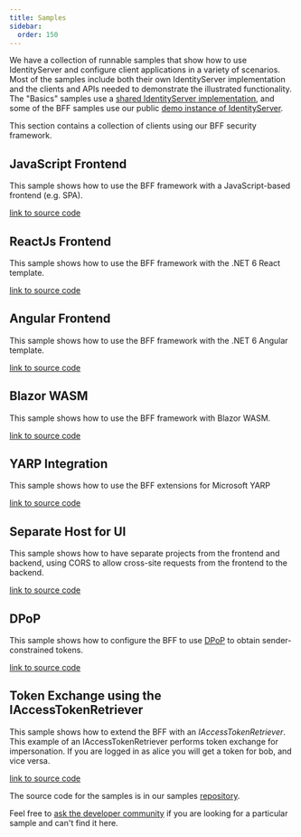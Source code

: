 ```yaml
---
title: Samples
sidebar:
  order: 150
---
```


We have a collection of runnable samples that show how to use IdentityServer and configure client applications in a variety of scenarios. Most of the samples include both their own IdentityServer implementation and the
clients and APIs needed to demonstrate the illustrated functionality. The "Basics" samples use a [shared IdentityServer implementation](https://github.com/DuendeSoftware/Samples/tree/main/IdentityServer/v7/Basics/IdentityServer), and some of the BFF samples use our public [demo instance of IdentityServer](https://demo.duendesoftware.com/).

This section contains a collection of clients using our BFF security framework.

## JavaScript Frontend
This sample shows how to use the BFF framework with a JavaScript-based frontend (e.g. SPA).

[link to source code](https://github.com/DuendeSoftware/Samples/tree/main/BFF/v2/JsBffSample)

## ReactJs Frontend
This sample shows how to use the BFF framework with the .NET 6 React template.

[link to source code](https://github.com/DuendeSoftware/Samples/tree/main/BFF/v2/React)

## Angular Frontend
This sample shows how to use the BFF framework with the .NET 6 Angular template.

[link to source code](https://github.com/DuendeSoftware/Samples/tree/main/BFF/v2/Angular)

## Blazor WASM
This sample shows how to use the BFF framework with Blazor WASM.

[link to source code](https://github.com/DuendeSoftware/Samples/tree/main/BFF/v2/BlazorWasm)

## YARP Integration
This sample shows how to use the BFF extensions for Microsoft YARP

[link to source code](https://github.com/DuendeSoftware/Samples/tree/main/BFF/v2/JsBffYarpSample)

## Separate Host for UI
This sample shows how to have separate projects from the frontend and backend, using CORS to allow cross-site requests from the frontend to the backend.

[link to source code](https://github.com/DuendeSoftware/Samples/tree/main/BFF/v2/SplitHosts)

## DPoP
This sample shows how to configure the BFF to use [DPoP](../../identityserver/v7/tokens/pop#enabling-dpop-in-identityserver) to obtain sender-constrained tokens.

[link to source code](https://github.com/DuendeSoftware/Samples/tree/main/BFF/v2/DPoP)

## Token Exchange using the IAccessTokenRetriever
This sample shows how to extend the BFF with an *IAccessTokenRetriever*. This example of an IAccessTokenRetriever performs token exchange for impersonation. If you are logged in as alice you will get a token for bob, and vice versa.

[link to source code](https://github.com/DuendeSoftware/Samples/tree/main/BFF/v2/TokenExchange)

The source code for the samples is in our samples [repository](https://github.com/DuendeSoftware/Samples/tree/main/BFF/v2).

Feel free to [ask the developer community](https://github.com/DuendeSoftware/community/discussions) if you are looking for a particular sample and can't find it here.
